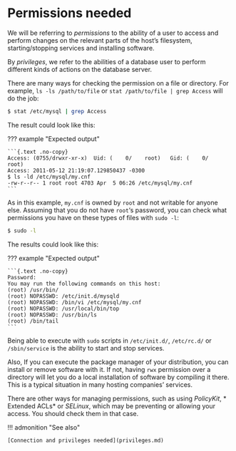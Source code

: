 # Permissions needed

We will be referring to *permissions* to the ability of a user to access
and perform changes on the relevant parts of the host’s filesystem,
starting/stopping services and installing software.

By *privileges*, we refer to the abilities of a database user to perform
different kinds of actions on the database server.

There are many ways for checking the permission on a file or directory. For
example, `ls -ls /path/to/file` or `stat /path/to/file | grep Access` will
do the job:

```{.bash data-prompt="$"}
$ stat /etc/mysql | grep Access
``` 
The result could look like this:

??? example "Expected output"

    ```{.text .no-copy}
    Access: (0755/drwxr-xr-x)  Uid: (    0/    root)   Gid: (    0/    root)
    Access: 2011-05-12 21:19:07.129850437 -0300
    $ ls -ld /etc/mysql/my.cnf
    -rw-r--r-- 1 root root 4703 Apr  5 06:26 /etc/mysql/my.cnf
    ```

As in this example, `my.cnf` is owned by `root` and not writable for anyone
else. Assuming that you do not have `root`‘s password, you can check what
permissions you have on these types of files with `sudo -l`:

```{.bash data-prompt="$"}
$ sudo -l
```
The results could look like this:

??? example "Expected output"

    ```{.text .no-copy}
    Password:
    You may run the following commands on this host:
    (root) /usr/bin/
    (root) NOPASSWD: /etc/init.d/mysqld
    (root) NOPASSWD: /bin/vi /etc/mysql/my.cnf
    (root) NOPASSWD: /usr/local/bin/top
    (root) NOPASSWD: /usr/bin/ls
    (root) /bin/tail
    ```

Being able to execute with `sudo` scripts in `/etc/init.d/`, `/etc/rc.d/`
or `/sbin/service` is the ability to start and stop services.

Also, If you can execute the package manager of your distribution, you can
install or remove software with it. If not, having `rwx` permission over a
directory will let you do a local installation of software by compiling it
there. This is a typical situation in many hosting companies’ services.

There are other ways for managing permissions, such as using *PolicyKit*, *
Extended ACLs* or *SELinux*, which may be preventing or allowing your
access. You should check them in that case.

!!! admonition "See also"

    [Connection and privileges needed](privileges.md)